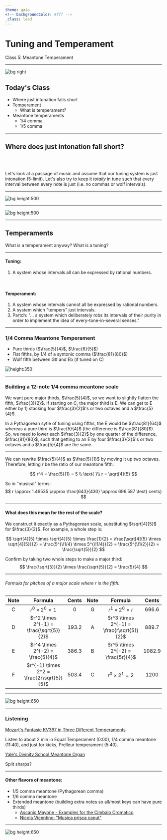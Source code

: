 ```yaml
---
theme: gaia
<!-- backgroundColor: #fff -->
_class: lead
---
```


# <!-- fit --> __Tuning and Temperament__
Class 5: Meantone Temperament

---

<!--
paginate: true
_class: invert
-->

![bg right](https://upload.wikimedia.org/wikipedia/commons/3/38/Harpsichord.9023840.jpg)

## Today's Class
- Where just intonation falls short
- Temperament
  - What is temperament?
- Meantone temperaments
  - 1/4 comma
  - 1/5 comma

---

## Where does just intonation fall short?

<br/>
<br/>

Let's look at a passage of music and assume that our tuning system is just intonation (5-limit). Let's also try to keep it _totally_ in tune such that every interval between every note is just (i.e. no commas or wolf intervals).

---

![bg height:500](/home/jacob/Documents/jacob/jobs/tuning/classes/class5/aMinor_noNotes2.png)

---

![bg height:500](/home/jacob/Documents/jacob/jobs/tuning/classes/class5/aMinor_notes.png)

---
<!-- _class: lead invert -->

## Temperaments
What is a temperament anyway? What is a tuning?

---
<!-- class: invert -->
#### Tuning:
1. A system whose intervals all can be expressed by rational numbers.

<br/>

#### Temperament:
1. A system whose intervals cannot all be expressed by rational numbers.
2. A system which "tempers" just intervals.
3. Partch: "... a system which deliberately robs its intervals of their purity in order to implement the idea of every-tone-in-several senses."

---
### 1/4 Comma Meantone Temperament

- Pure thirds ($\frac{5}{4}$, $\frac{6}{5}$)
- Flat fifths, by 1/4 of a syntonic comma ($\frac{81}{80}$)
- Wolf fifth between G# and Eb (if tuned on C)

![height:350](https://www.hpschd.nu/g/tech/tmp/meantone.gif)

---
### Building a 12-note 1/4 comma meantone scale

We want pure major thirds, $\frac{5}{4}$, so we want to slightly flatten the fifth, $\frac{3}{2}$. If starting on C, the major third is E. We can get to E either by 1) stacking four $\frac{3}{2}$'s or two octaves and a $\frac{5}{4}$.

In a Pythagorean sytle of tuning using fifths, the E would be $\frac{81}{64}$ whereas a pure third is $\frac{5}{4}$ (the difference is $\frac{81}{80}$). So, we need to lower each $\frac{3}{2}$ by one quarter of the difference, $\frac{81}{80}$, such that getting to an E by four $\frac{3}{2}$'s or two octaves and a $\frac{5}{4}$ are the same.

---

We can rewrite $\frac{5}{4}$ as $\frac{5}{1}$ by moving it up two octaves. Therefore, letting $r$ be the ratio of our meantone fifth:

$$
r^4 = \frac{5}{1} = 5
\\ \text{ }\\
r = \sqrt[4]{5}
$$

So in "musical" terms:
$$
r \approx 1.49535 \approx \frac{643}{430} \approx 696.587 \text{ cents}
$$

---
#### What does this mean for the rest of the scale?

We construct it exactly as a Pythagorean scale, substituting $\sqrt[4]{5}$ for $\frac{3}{2}$. For example, a whole step is:

$$
\sqrt[4]{5} \times \sqrt[4]{5} \times \frac{1}{2} = \frac{\sqrt[4]{5} \times \sqrt[4]{5}}{2} = \frac{5^{\!1/4} \times 5^{\!1/4}}{2} = \frac{5^{\!1/2}}{2} = \frac{\sqrt{5}}{2}
$$

Confirm by taking two whole steps to make a major third:
$$
\frac{\sqrt{5}}{2} \times \frac{\sqrt{5}}{2} = \frac{5}{4}
$$



---
###### Formula for pitches of a major scale where $r$ is the fifth:

|Note | Formula | Cents | Note | Formula | Cents
|:---:|:---:|:---:|:---:|:---:|:---:|
|C |$r^0 \times 2^0 =  1$ | 0 |G | $r^1 \times 2^0 = r$ | 696.6 |
|D | $r^2 \times 2^{-1} = \frac{\sqrt{5}}{2}$ | 193.2 |A | $r^3 \times 2^{-1} = \frac{r\sqrt{5}}{2}$ | 889.7 |
|E | $r^4 \times 2^{-2} = \frac{5}{4}$ | 386.3 | B | $r^5 \times 2^{-2} = \frac{5r}{4}$ | 1082.9|
|F | $r^{-1} \times 2^2 = \frac{2r\sqrt{5}}{5}$ |503.4| C | $r^0 \times 2^1 = 2$ | 1200 |

<!-- _footer: Wolf fifth between G# and Eb so it's symmetrical (common). -->

---

![bg height:650](/home/jacob/Documents/jacob/jobs/tuning/classes/class5/1-4meantone1-12tet.png)

---
### Listening
[Mozart's Fantasie KV397 in Three Different Temperaments](https://www.youtube.com/watch?v=lzsEdK48CDY)

Listen to about 2 min in Equal Temperament (0:00), 1/4 comma meantone (11:40), and just for kicks, Prelleur temperament (5:40).

[Yale's Divinity School Meantone Organ](https://www.youtube.com/watch?v=HBxC-Egr73w)

Split sharps?

---

#### Other flavors of meantone:
- 1/5 comma meantone (Pythagorean comma)
- 1/6 comma meantone
- Extended meantone (building extra notes so all/most keys can have pure thirds)
  - [Ascanio Mayone - Examples for the Cimbalo Cromatico](https://www.youtube.com/watch?v=cAvwBGo36sA)
  - [Nicola Vicentino: "Musica prisca caput"](https://www.youtube.com/watch?v=_wWISuVmgtE)

---

![bg height:650](/home/jacob/Documents/jacob/jobs/tuning/classes/class5/vicentino1-12tet.png)
